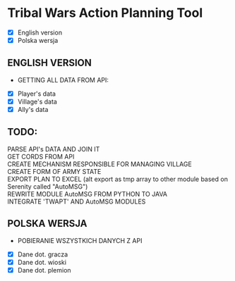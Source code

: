 # Tribal Wars Action Planning Tool
- [X] English version  
- [X] Polska wersja  
  
## ENGLISH VERSION  
- GETTING ALL DATA FROM API:  
- [X] Player's data  
- [X] Village's data  
- [X] Ally's data  
  
## TODO:  
PARSE API's DATA AND JOIN IT  
GET CORDS FROM API  
CREATE MECHANISM RESPONSIBLE FOR MANAGING VILLAGE  
CREATE FORM OF ARMY STATE  
EXPORT PLAN TO EXCEL (alt export as tmp array to other module based on Serenity called "AutoMSG")  
REWRITE MODULE AutoMSG FROM PYTHON TO JAVA  
INTEGRATE 'TWAPT' AND AutoMSG MODULES  
  
## POLSKA WERSJA  
- POBIERANIE WSZYSTKICH DANYCH Z API  
- [X] Dane dot. gracza  
- [X] Dane dot. wioski  
- [X] Dane dot. plemion  